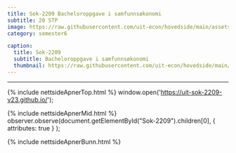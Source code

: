 ```yaml
---
title: Sok-2209 Bacheloroppgave i samfunnsøkonomi
subtitle: 20 STP
image: https://raw.githubusercontent.com/uit-econ/hovedside/main/assets/img/Sok-2209.jpg
category: semester6

caption:
  title: Sok-2209
  subtitle: Bacheloroppgave i samfunnsøkonomi
  thumbnail: https://raw.githubusercontent.com/uit-econ/hovedside/main/assets/img/Sok-2209.jpg
---
```

---
{% include nettsideApnerTop.html %}
window.open('https://uit-sok-2209-v23.github.io/');

{% include nettsideApnerMid.html %} 
observer.observe(document.getElementById("Sok-2209").children[0], { attributes: true } );

{% include nettsideApnerBunn.html %}

